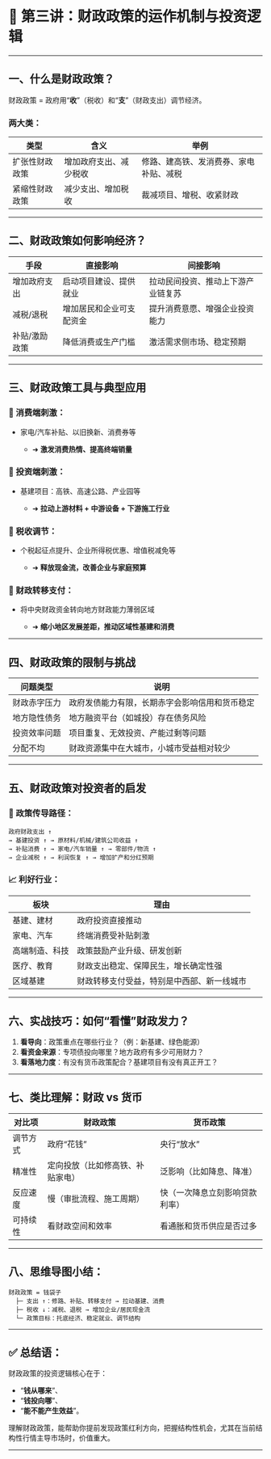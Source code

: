 # 📘 第三讲：财政政策的运作机制与投资逻辑

---

## 一、什么是财政政策？

财政政策 = 政府用“**收**”（税收）和“**支**”（财政支出）调节经济。

### 两大类：

| 类型      | 含义          | 举例                  |
| ------- | ----------- | ------------------- |
| 扩张性财政政策 | 增加政府支出、减少税收 | 修路、建高铁、发消费券、家电补贴、减税 |
| 紧缩性财政政策 | 减少支出、增加税收   | 裁减项目、增税、收紧财政        |

---

## 二、财政政策如何影响经济？

| 手段      | 直接影响         | 间接影响              |
| ------- | ------------ | ----------------- |
| 增加政府支出  | 启动项目建设、提供就业  | 拉动民间投资、推动上下游产业链复苏 |
| 减税/退税   | 增加居民和企业可支配资金 | 提升消费意愿、增强企业投资能力   |
| 补贴/激励政策 | 降低消费或生产门槛    | 激活需求侧市场、稳定预期      |

---

## 三、财政政策工具与典型应用

### 🔸 消费端刺激：

* 家电/汽车补贴、以旧换新、消费券等

  * ➜ **激发消费热情、提高终端销量**

### 🔸 投资端刺激：

* 基建项目：高铁、高速公路、产业园等

  * ➜ **拉动上游材料 + 中游设备 + 下游施工行业**

### 🔸 税收调节：

* 个税起征点提升、企业所得税优惠、增值税减免等

  * ➜ **释放现金流，改善企业与家庭预算**

### 🔸 财政转移支付：

* 将中央财政资金转向地方财政能力薄弱区域

  * ➜ **缩小地区发展差距，推动区域性基建和消费**

---

## 四、财政政策的限制与挑战

| 问题类型   | 说明                      |
| ------ | ----------------------- |
| 财政赤字压力 | 政府发债能力有限，长期赤字会影响信用和货币稳定 |
| 地方隐性债务 | 地方融资平台（如城投）存在债务风险       |
| 投资效率问题 | 项目重复、无效投资、产能过剩等问题       |
| 分配不均   | 财政资源集中在大城市，小城市受益相对较少    |

---

## 五、财政政策对投资者的启发

### 📌 政策传导路径：

```
政府财政支出 ↑
→ 基建投资 ↑ → 原材料/机械/建筑公司收益 ↑
→ 补贴消费 ↑ → 家电/汽车销量 ↑ → 零部件/物流 ↑
→ 企业减税 ↑ → 利润恢复 ↑ → 增加扩产和分红预期
```

### 📈 利好行业：

| 板块      | 理由                    |
| ------- | --------------------- |
| 基建、建材   | 政府投资直接推动              |
| 家电、汽车   | 终端消费受补贴刺激             |
| 高端制造、科技 | 政策鼓励产业升级、研发创新         |
| 医疗、教育   | 财政支出稳定、保障民生，增长确定性强    |
| 区域基建    | 财政转移支付受益，特别是中西部、新一线城市 |

---

## 六、实战技巧：如何“看懂”财政发力？

1. **看导向**：政策重点在哪些行业？（例：新基建、绿色能源）
2. **看资金来源**：专项债投向哪里？地方政府有多少可用财力？
3. **看落地力度**：有没有货币政策配合？基建项目有没有真正开工？

---

## 七、类比理解：财政 vs 货币

| 对比项  | 财政政策             | 货币政策            |
| ---- | ---------------- | --------------- |
| 调节方式 | 政府“花钱”           | 央行“放水”          |
| 精准性  | 定向投放（比如修高铁、补贴家电） | 泛影响（比如降息、降准）    |
| 反应速度 | 慢（审批流程、施工周期）     | 快（一次降息立刻影响贷款利率） |
| 可持续性 | 看财政空间和效率         | 看通胀和货币供应是否过多    |

---

## 八、思维导图小结：

```
财政政策 = 钱袋子
  ├─ 支出 ↑：修路、补贴、转移支付 → 拉动基建、消费
  ├─ 税收 ↓：减税、退税 → 增加企业/居民现金流
  └─ 政策目标：托底经济、稳定就业、调节结构
```

---

## ✅ 总结语：

财政政策的投资逻辑核心在于：

* “**钱从哪来**”、
* “**钱投向哪**”、
* “**能不能产生效益**”。

理解财政政策，能帮助你提前发现政策红利方向，把握结构性机会，尤其在当前结构性行情主导市场时，价值重大。

---

